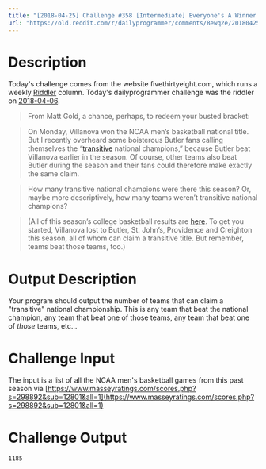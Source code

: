 ```yaml
---
title: "[2018-04-25] Challenge #358 [Intermediate] Everyone's A Winner!"
url: "https://old.reddit.com/r/dailyprogrammer/comments/8ewq2e/20180425_challenge_358_intermediate_everyones_a/"
---
```


# Description
Today's challenge comes from the website fivethirtyeight.com, which runs a weekly [Riddler](https://fivethirtyeight.com/tag/the-riddler/) column.  Today's dailyprogrammer challenge was the riddler on [2018-04-06](https://fivethirtyeight.com/features/when-will-the-arithmetic-anarchists-attack/).

> From Matt Gold, a chance, perhaps, to redeem your busted bracket:

> On Monday, Villanova won the NCAA men’s basketball national title. But I recently overheard some boisterous Butler fans calling themselves the “[transitive](http://www.mathwords.com/t/transitive_property.htm) national champions,” because Butler beat Villanova earlier in the season. Of course, other teams also beat Butler during the season and their fans could therefore make exactly the same claim.

> How many transitive national champions were there this season? Or, maybe more descriptively, how many teams weren’t transitive national champions?

> (All of this season’s college basketball results are [here](https://www.masseyratings.com/scores.php?s=298892&sub=12801&all=1). To get you started, Villanova lost to Butler, St. John’s, Providence and Creighton this season, all of whom can claim a transitive title. But remember, teams beat those teams, too.)

# Output Description
Your program should output the number of teams that can claim a "transitive" national championship.  This is any team that beat the national champion, any team that beat one of those teams, any team that beat one of *those* teams, etc...

# Challenge Input
The input is a list of all the NCAA men's basketball games from this past season via [https://www.masseyratings.com/scores.php?s=298892&sub=12801&all=1](https://www.masseyratings.com/scores.php?s=298892&sub=12801&all=1)

# Challenge Output
    1185